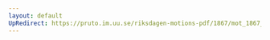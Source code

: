 ```yaml
---
layout: default
UpRedirect: https://pruto.im.uu.se/riksdagen-motions-pdf/1867/mot_1867__fk__30/mot_1867__fk__30-002.pdf
---
```

